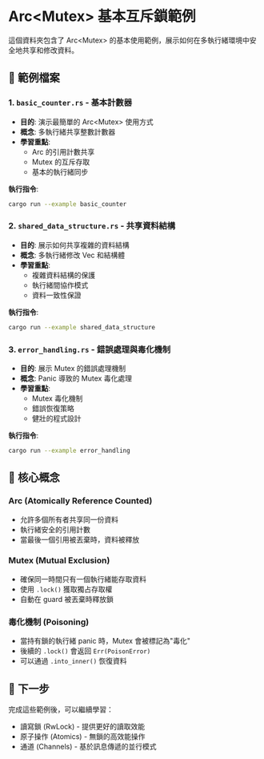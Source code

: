 # Arc<Mutex<T>> 基本互斥鎖範例

這個資料夾包含了 Arc<Mutex<T>> 的基本使用範例，展示如何在多執行緒環境中安全地共享和修改資料。

## 📁 範例檔案

### 1. `basic_counter.rs` - 基本計數器
- **目的**: 演示最簡單的 Arc<Mutex<T>> 使用方式
- **概念**: 多執行緒共享整數計數器
- **學習重點**:
  - Arc 的引用計數共享
  - Mutex 的互斥存取
  - 基本的執行緒同步

**執行指令**:
```bash
cargo run --example basic_counter
```

### 2. `shared_data_structure.rs` - 共享資料結構
- **目的**: 展示如何共享複雜的資料結構
- **概念**: 多執行緒修改 Vec 和結構體
- **學習重點**:
  - 複雜資料結構的保護
  - 執行緒間協作模式
  - 資料一致性保證

**執行指令**:
```bash
cargo run --example shared_data_structure
```

### 3. `error_handling.rs` - 錯誤處理與毒化機制
- **目的**: 展示 Mutex 的錯誤處理機制
- **概念**: Panic 導致的 Mutex 毒化處理
- **學習重點**:
  - Mutex 毒化機制
  - 錯誤恢復策略
  - 健壯的程式設計

**執行指令**:
```bash
cargo run --example error_handling
```

## 🎯 核心概念

### Arc (Atomically Reference Counted)
- 允許多個所有者共享同一份資料
- 執行緒安全的引用計數
- 當最後一個引用被丟棄時，資料被釋放

### Mutex (Mutual Exclusion)
- 確保同一時間只有一個執行緒能存取資料
- 使用 `.lock()` 獲取獨占存取權
- 自動在 guard 被丟棄時釋放鎖

### 毒化機制 (Poisoning)
- 當持有鎖的執行緒 panic 時，Mutex 會被標記為"毒化"
- 後續的 `.lock()` 會返回 `Err(PoisonError)`
- 可以通過 `.into_inner()` 恢復資料

## 🚀 下一步

完成這些範例後，可以繼續學習：
- 讀寫鎖 (RwLock) - 提供更好的讀取效能
- 原子操作 (Atomics) - 無鎖的高效能操作
- 通道 (Channels) - 基於訊息傳遞的並行模式